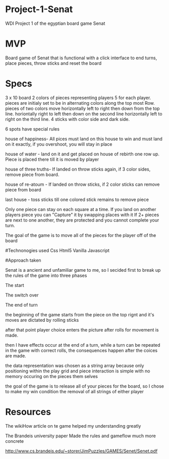 # Project-1-Senat
WDI Project 1 of the egyptian board game Senat

# MVP
Board game of Senat that is functional with a click interface to end turns, place pieces, throw sticks and reset the board


# Specs
3 x 10 board 
2 colors of pieces representing players
5 for each player.
pieces are initialy set to be in alternating colors along the top most Row.
pieces of two colors move horizontally left to right then down from the top line. 
horiontally right to left then down on the second line
horizontally left to right on the third line.
4 sticks with color side and dark side.

6 spots have special rules

house of happiness- All pices must land on this house to win and must land on it exactly, if you overshoot, you will stay in place

house of water - land on it and get placed on  house of rebirth one row up. Piece is placed there till it is moved by player

house of three truths- If landed on throw  sticks again, if 3 color sides, remove piece from board.

house of re-atoum - If landed on throw sticks, if 2 color sticks can remove piece from board

last house - toss sticks till one colored stick remains to remove piece

Only one piece can stay on each square at a time. If you land on another players piece you can "Capture" it by swapping places with it 
If 2+ pieces are next to one another, they are protected and you cannot complete your turn.

The goal of the game is to move all of the pieces for the player off of the board

#Technonogies used
Css Html5 Vanilla Javascript

#Approach taken

Senat is a ancient and unfamiliar game to me, so I secided first to break up the rules of the game into three phases

The start

The switch over

The end of turn

the beginning of the game starts from the piece on the top rignt and it's moves are dictated by rolling sticks

after that point player choice enters the picture after rolls for movement is made.

then I have effects occur at the end of a turn, while a turn can be repeated in the game with correct rolls, the consequences happen after the coices are made.

the data representation was chosen as a string array because only positioning within the play grid and piece interaction is simple with no memory occuring on the pieces them selves

the goal of the game is to release all of your pieces for the board, so I chose to make my win condition the removal of all strings of either player

# Resources

The wikiHow article on te game helped my understanding greatly

The Brandeis university paper Made the rules and gameflow much more concrete

http://www.cs.brandeis.edu/~storer/JimPuzzles/GAMES/Senet/Senet.pdf